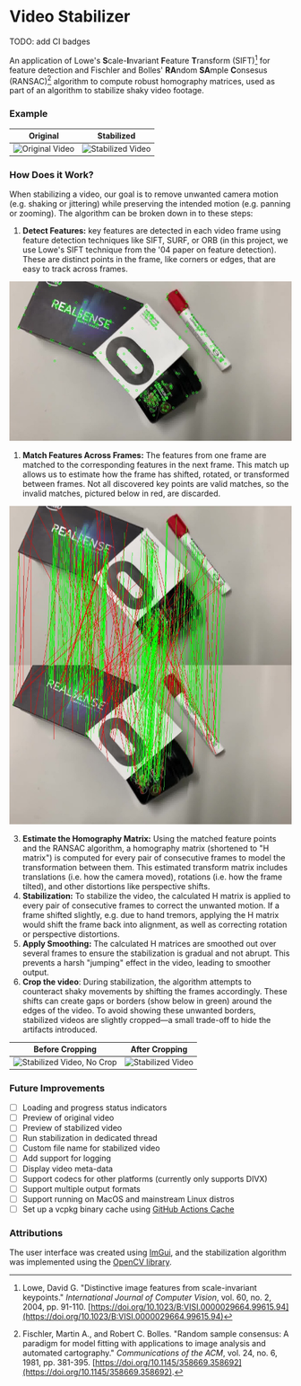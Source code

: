 # Video Stabilizer

TODO: add CI badges

An application of Lowe's **S**cale-**I**nvariant **F**eature **T**ransform (SIFT)[^1] for feature detection and Fischler and Bolles' **RA**ndom **SA**mple **C**onsesus (RANSAC)[^2] algorithm to compute robust homography matrices, used as part of an algorithm to stabilize shaky video footage.

[^1]: Lowe, David G. "Distinctive image features from scale-invariant keypoints." _International Journal of Computer Vision_, vol. 60, no. 2, 2004, pp. 91-110. [https://doi.org/10.1023/B:VISI.0000029664.99615.94](https://doi.org/10.1023/B:VISI.0000029664.99615.94)

[^2]: Fischler, Martin A., and Robert C. Bolles. "Random sample consensus: A paradigm for model fitting with applications to image analysis and automated cartography." _Communications of the ACM_, vol. 24, no. 6, 1981, pp. 381-395. [https://doi.org/10.1145/358669.358692](https://doi.org/10.1145/358669.358692).


### Example

| Original | Stabilized |
|:--------:|:----------:|
| ![Original Video](./docs/original.gif) | ![Stabilized Video](./docs/stabilized.gif) |

### How Does it Work?

When stabilizing a video, our goal is to remove unwanted camera motion (e.g. shaking or jittering) while preserving the intended motion (e.g. panning or zooming). The algorithm can be broken down in to these steps:

1. **Detect Features:** key features are detected in each video frame using feature detection techniques like SIFT, SURF, or ORB (in this project, we use Lowe's SIFT technique from the '04 paper on feature detection). These are distinct points in the frame, like corners or edges, that are easy to track across frames.

  ![Feature Detection](./docs/features.jpg)

1. **Match Features Across Frames:** The features from one frame are matched to the corresponding features in the next frame. This match up allows us to estimate how the frame has shifted, rotated, or transformed between frames. Not all discovered key points are valid matches, so the invalid matches, pictured below in red, are discarded.

  ![Matched Points](./docs/good-bad-matches.jpg)

3. **Estimate the Homography Matrix:** Using the matched feature points and the RANSAC algorithm, a homography matrix (shortened to "H matrix") is computed for every pair of consecutive frames to model the transformation between them. This estimated transform matrix includes translations (i.e. how the camera moved), rotations (i.e. how the frame tilted), and other distortions like perspective shifts.
4. **Stabilization:** To stabilize the video, the calculated H matrix is applied to every pair of consecutive frames to correct the unwanted motion. If a frame shifted slightly, e.g. due to hand tremors, applying the H matrix would shift the frame back into alignment, as well as correcting rotation or perspective distortions.
5. **Apply Smoothing:** The calculated H matrices are smoothed out over several frames to ensure the stabilization is gradual and not abrupt. This prevents a harsh "jumping" effect in the video, leading to smoother output.
6. **Crop the video**: During stabilization, the algorithm attempts to counteract shaky movements by shifting the frames accordingly. These shifts can create gaps or borders (show below in green) around the edges of the video. To avoid showing these unwanted borders, stabilized videos are slightly cropped—a small trade-off to hide the artifacts introduced.

| Before Cropping | After Cropping |
|:---------------:|:--------------:|
| ![Stabilized Video, No Crop](./docs/stabilized-no-crop.gif) | ![Stabilized Video](./docs/stabilized.gif) |

### Future Improvements

- [ ] Loading and progress status indicators
- [ ] Preview of original video
- [ ] Preview of stabilized video
- [ ] Run stabilization in dedicated thread
- [ ] Custom file name for stabilized video
- [ ] Add support for logging
- [ ] Display video meta-data
- [ ] Support codecs for other platforms (currently only supports DIVX)
- [ ] Support multiple output formats
- [ ] Support running on MacOS and mainstream Linux distros
- [ ] Set up a vcpkg binary cache using [GitHub Actions Cache](https://learn.microsoft.com/en-us/vcpkg/consume/binary-caching-github-actions-cache)

### Attributions

The user interface was created using [ImGui](https://github.com/ocornut/imgui), and the stabilization algorithm was implemented using the [OpenCV library](https://opencv.org/).
